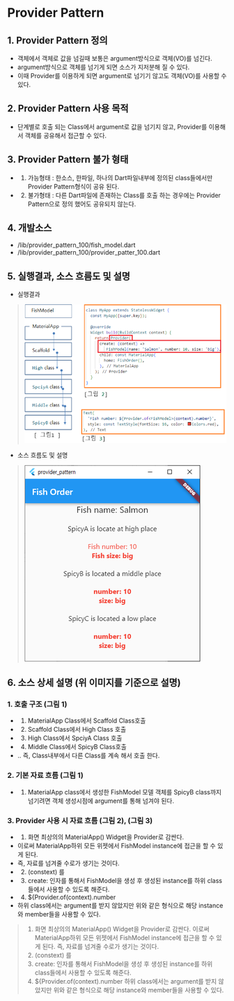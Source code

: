# Provider Pattern
## 1. Provider Pattern 정의 
 - 객체에서 객체로 값을 넘길때 보통은 argument방식으로 객체(VO)를 넘긴다.
 - argument방식으로 객체를 넘기게 되면 소스가 지저분해 질 수 있다.
 - 이때 Provider를 이용하게 되면 argument로 넘기기 않고도  객체(VO)를 사용할 수 있다.

## 2. Provider Pattern 사용 목적
 - 단계별로 호출 되는 Class에서 argument로 값을 넘기지 않고, Provider를 이용해서 객체를 공유해서 접근할 수 있다.

## 3. Provider Pattern 불가 형태
 - 1. 가능형태 : 한소스, 한파일, 하나의 Dart파일내부에 정의된 class들에서만 Provider Pattern형식이 공유 된다.
 - 2. 불가형태 : 다른 Dart파일에 존재하는 Class를 호출 하는 경우에는 Provider Pattern으로 정의 했어도 공유되지 않는다.

## 4. 개발소스
 - /lib/provider_pattern_100/fish_model.dart
 - /lib/provider_pattern_100/provider_patter_100.dart

## 5. 실행결과, 소스 흐름도 및 설명
 - 실행결과
 > <img src="./README_images/provider_pattern_100.png">

 - 소스 흐름도 및 설명
 > <img src="./README_images/provider_pattern_110.png">

## 6. 소스 상세 설명 (위 이미지를 기준으로 설명)
### 1. 호출 구조 (그림 1)
 - 1. MaterialApp Class에서 Scaffold Class호출
 - 2. Scaffold    Class에서  High    Class 호출
 - 3. High        Class에서 SpciyA   Class 호출
 - 4. Middle      Class에서 SpicyB   Class호출
 - .. 즉, Class내부에서 다른 Class를 계속 해서 호출 한다.

### 2. 기본 자료 흐름 (그림 1)
 - 1. MaterialApp class에서 생성한 FishModel 모델 객체를 SpicyB class까지 넘기려면 객체 생성시점에 argument를 통해 넘겨야 된다.

### 3. Provider 사용 시 자료 흐름 (그림 2),  (그림 3)
 - 1. 화면 최상의의 MaterialApp() Widget을 Provider로 감싼다.
 -    이로써 MaterialApp하위 모든 위젯에서 FishModel instance에 접근을 할 수 있게 된다.
 -    즉, 자료를 넘겨줄 수로가 생기는 것이다.
 - 2. (constext) 를
 - 3. create: 인자를 통해서 FishModel을 생성 후 생성된 instance를 하위 class들에서 사용할 수 있도록 해준다.
 - 4. ${Provider.of<FishModel>(context).number
 -    하위 class에서는 argument를 받지 않았지만 위와 같은 형식으로 해당 instance와 member들을 사용할 수 있다.

 > 1. 화면 최상의의 MaterialApp() Widget을 Provider로 감싼다.
 >    이로써 MaterialApp하위 모든 위젯에서 FishModel instance에 접근을 할 수 있게 된다.
 >    즉, 자료를 넘겨줄 수로가 생기는 것이다.
 > 2. (constext) 를
 > 3. create: 인자를 통해서 FishModel을 생성 후 생성된 instance를 하위 class들에서 사용할 수 있도록 해준다.
 > 4. ${Provider.of<FishModel>(context).number
 >    하위 class에서는 argument를 받지 않았지만 위와 같은 형식으로 해당 instance와 member들을 사용할 수 있다.
